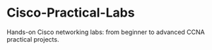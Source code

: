 # Cisco-Practical-Labs
Hands-on Cisco networking labs: from beginner to advanced CCNA practical projects.
